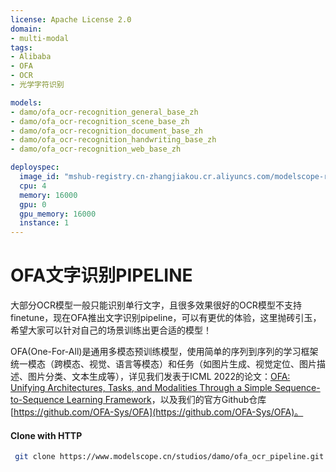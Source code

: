 ```yaml
---
license: Apache License 2.0
domain:
- multi-modal
tags:
- Alibaba
- OFA
- OCR
- 光学字符识别

models:
- damo/ofa_ocr-recognition_general_base_zh
- damo/ofa_ocr-recognition_scene_base_zh
- damo/ofa_ocr-recognition_document_base_zh
- damo/ofa_ocr-recognition_handwriting_base_zh
- damo/ofa_ocr-recognition_web_base_zh

deployspec:
  image_id: "mshub-registry.cn-zhangjiakou.cr.aliyuncs.com/modelscope-repo/studio-service:py38-1.1.0rc0-0.3.3"
  cpu: 4
  memory: 16000
  gpu: 0
  gpu_memory: 16000
  instance: 1
---
```

# OFA文字识别PIPELINE
大部分OCR模型一般只能识别单行文字，且很多效果很好的OCR模型不支持finetune，现在OFA推出文字识别pipeline，可以有更优的体验，这里抛砖引玉，希望大家可以针对自己的场景训练出更合适的模型！

OFA(One-For-All)是通用多模态预训练模型，使用简单的序列到序列的学习框架统一模态（跨模态、视觉、语言等模态）和任务（如图片生成、视觉定位、图片描述、图片分类、文本生成等），详见我们发表于ICML 2022的论文：[OFA: Unifying Architectures, Tasks, and Modalities Through a Simple Sequence-to-Sequence Learning Framework](https://arxiv.org/abs/2202.03052)，以及我们的官方Github仓库[https://github.com/OFA-Sys/OFA](https://github.com/OFA-Sys/OFA)。


#### Clone with HTTP
```bash
 git clone https://www.modelscope.cn/studios/damo/ofa_ocr_pipeline.git
```